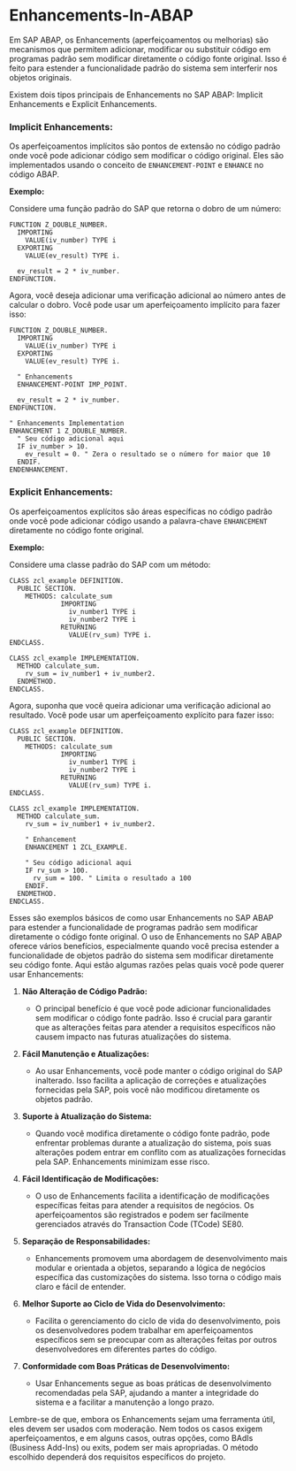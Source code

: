 # Enhancements-In-ABAP

Em SAP ABAP, os Enhancements (aperfeiçoamentos ou melhorias) são mecanismos que permitem adicionar, modificar ou substituir código em programas padrão sem modificar diretamente o código fonte original. Isso é feito para estender a funcionalidade padrão do sistema sem interferir nos objetos originais.

Existem dois tipos principais de Enhancements no SAP ABAP: Implicit Enhancements e Explicit Enhancements.

### Implicit Enhancements:

Os aperfeiçoamentos implícitos são pontos de extensão no código padrão onde você pode adicionar código sem modificar o código original. Eles são implementados usando o conceito de `ENHANCEMENT-POINT` e `ENHANCE` no código ABAP.

**Exemplo:**

Considere uma função padrão do SAP que retorna o dobro de um número:

```abap
FUNCTION Z_DOUBLE_NUMBER.
  IMPORTING
    VALUE(iv_number) TYPE i
  EXPORTING
    VALUE(ev_result) TYPE i.

  ev_result = 2 * iv_number.
ENDFUNCTION.
```

Agora, você deseja adicionar uma verificação adicional ao número antes de calcular o dobro. Você pode usar um aperfeiçoamento implícito para fazer isso:

```abap
FUNCTION Z_DOUBLE_NUMBER.
  IMPORTING
    VALUE(iv_number) TYPE i
  EXPORTING
    VALUE(ev_result) TYPE i.

  " Enhancements
  ENHANCEMENT-POINT IMP_POINT.

  ev_result = 2 * iv_number.
ENDFUNCTION.

" Enhancements Implementation
ENHANCEMENT 1 Z_DOUBLE_NUMBER.
  " Seu código adicional aqui
  IF iv_number > 10.
    ev_result = 0. " Zera o resultado se o número for maior que 10
  ENDIF.
ENDENHANCEMENT.
```

### Explicit Enhancements:

Os aperfeiçoamentos explícitos são áreas específicas no código padrão onde você pode adicionar código usando a palavra-chave `ENHANCEMENT` diretamente no código fonte original.

**Exemplo:**

Considere uma classe padrão do SAP com um método:

```abap
CLASS zcl_example DEFINITION.
  PUBLIC SECTION.
    METHODS: calculate_sum
             IMPORTING
               iv_number1 TYPE i
               iv_number2 TYPE i
             RETURNING
               VALUE(rv_sum) TYPE i.
ENDCLASS.

CLASS zcl_example IMPLEMENTATION.
  METHOD calculate_sum.
    rv_sum = iv_number1 + iv_number2.
  ENDMETHOD.
ENDCLASS.
```

Agora, suponha que você queira adicionar uma verificação adicional ao resultado. Você pode usar um aperfeiçoamento explícito para fazer isso:

```abap
CLASS zcl_example DEFINITION.
  PUBLIC SECTION.
    METHODS: calculate_sum
             IMPORTING
               iv_number1 TYPE i
               iv_number2 TYPE i
             RETURNING
               VALUE(rv_sum) TYPE i.
ENDCLASS.

CLASS zcl_example IMPLEMENTATION.
  METHOD calculate_sum.
    rv_sum = iv_number1 + iv_number2.

    " Enhancement
    ENHANCEMENT 1 ZCL_EXAMPLE.

    " Seu código adicional aqui
    IF rv_sum > 100.
      rv_sum = 100. " Limita o resultado a 100
    ENDIF.
  ENDMETHOD.
ENDCLASS.
```

Esses são exemplos básicos de como usar Enhancements no SAP ABAP para estender a funcionalidade de programas padrão sem modificar diretamente o código fonte original.
O uso de Enhancements no SAP ABAP oferece vários benefícios, especialmente quando você precisa estender a funcionalidade de objetos padrão do sistema sem modificar diretamente seu código fonte. Aqui estão algumas razões pelas quais você pode querer usar Enhancements:

1. **Não Alteração de Código Padrão:**
   - O principal benefício é que você pode adicionar funcionalidades sem modificar o código fonte padrão. Isso é crucial para garantir que as alterações feitas para atender a requisitos específicos não causem impacto nas futuras atualizações do sistema.

2. **Fácil Manutenção e Atualizações:**
   - Ao usar Enhancements, você pode manter o código original do SAP inalterado. Isso facilita a aplicação de correções e atualizações fornecidas pela SAP, pois você não modificou diretamente os objetos padrão.

3. **Suporte à Atualização do Sistema:**
   - Quando você modifica diretamente o código fonte padrão, pode enfrentar problemas durante a atualização do sistema, pois suas alterações podem entrar em conflito com as atualizações fornecidas pela SAP. Enhancements minimizam esse risco.

4. **Fácil Identificação de Modificações:**
   - O uso de Enhancements facilita a identificação de modificações específicas feitas para atender a requisitos de negócios. Os aperfeiçoamentos são registrados e podem ser facilmente gerenciados através do Transaction Code (TCode) SE80.

5. **Separação de Responsabilidades:**
   - Enhancements promovem uma abordagem de desenvolvimento mais modular e orientada a objetos, separando a lógica de negócios específica das customizações do sistema. Isso torna o código mais claro e fácil de entender.

6. **Melhor Suporte ao Ciclo de Vida do Desenvolvimento:**
   - Facilita o gerenciamento do ciclo de vida do desenvolvimento, pois os desenvolvedores podem trabalhar em aperfeiçoamentos específicos sem se preocupar com as alterações feitas por outros desenvolvedores em diferentes partes do código.

7. **Conformidade com Boas Práticas de Desenvolvimento:**
   - Usar Enhancements segue as boas práticas de desenvolvimento recomendadas pela SAP, ajudando a manter a integridade do sistema e a facilitar a manutenção a longo prazo.

Lembre-se de que, embora os Enhancements sejam uma ferramenta útil, eles devem ser usados com moderação. Nem todos os casos exigem aperfeiçoamentos, e em alguns casos, outras opções, como BAdIs (Business Add-Ins) ou exits, podem ser mais apropriadas. O método escolhido dependerá dos requisitos específicos do projeto.
